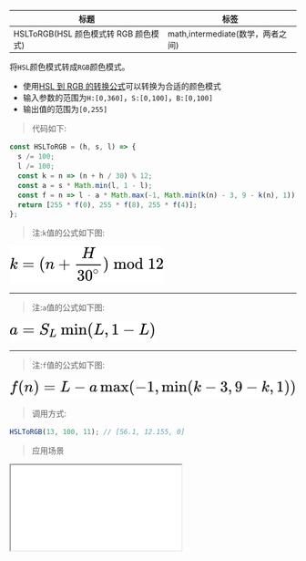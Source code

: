 | 标题                                  | 标签                              |
| ------------------------------------- | --------------------------------- |
| HSLToRGB(HSL 颜色模式转 RGB 颜色模式) | math,intermediate(数学，两者之间) |

将`HSL`颜色模式转成`RGB`颜色模式。

- 使用[HSL 到 RGB 的转换公式](https://en.wikipedia.org/wiki/HSL_and_HSV#HSL_to_RGB)可以转换为合适的颜色模式
- 输入参数的范围为`H:[0,360]`，`S:[0,100]`，`B:[0,100]`
- 输出值的范围为`[0,255]`

> 代码如下:

```js
const HSLToRGB = (h, s, l) => {
  s /= 100;
  l /= 100;
  const k = n => (n + h / 30) % 12;
  const a = s * Math.min(l, 1 - l);
  const f = n => l - a * Math.max(-1, Math.min(k(n) - 3, 9 - k(n), 1));
  return [255 * f(0), 255 * f(8), 255 * f(4)];
};
```

> 注:`k`值的公式如下图:

![k值](../../images/3.svg)

---

> 注:`a`值的公式如下图:

![a值](../../images/4.svg)

---

> 注:`f`值的公式如下图:

![f值](../../images/5.svg)

> 调用方式:

```js
HSLToRGB(13, 100, 11); // [56.1, 12.155, 0]
```

> 应用场景

<iframe src="codes/javascript/html/HSLToRGB.html"></iframe>

